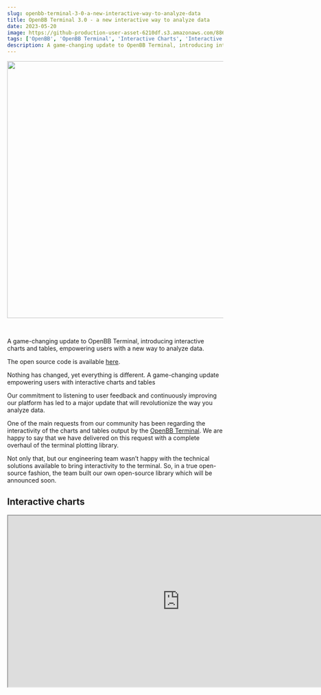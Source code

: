 ```yaml
---
slug: openbb-terminal-3-0-a-new-interactive-way-to-analyze-data
title: OpenBB Terminal 3.0 - a new interactive way to analyze data
date: 2023-05-20
image: https://github-production-user-asset-6210df.s3.amazonaws.com/88618738/280555000-742ced72-3eab-4412-9002-27265c937b04.png
tags: ['OpenBB', 'OpenBB Terminal', 'Interactive Charts', 'Interactive Tables', 'Data Analysis', 'Open Source']
description: A game-changing update to OpenBB Terminal, introducing interactive charts and tables, empowering users with a new way to analyze data.
---
```


<p align="center">
    <img width="600" src="https://github-production-user-asset-6210df.s3.amazonaws.com/88618738/280555000-742ced72-3eab-4412-9002-27265c937b04.png"/>
</p>

<br />

A game-changing update to OpenBB Terminal, introducing interactive charts and tables, empowering users with a new way to analyze data.

The open source code is available [here](https://github.com/openbb-finance/OpenBBTerminal).

<!-- truncate -->

<div style={{borderTop: '1px solid #0088CC', margin: '1.5em 0'}} />

Nothing has changed, yet everything is different. A game-changing update empowering users with interactive charts and tables

Our commitment to listening to user feedback and continuously improving our platform has led to a major update that will revolutionize the way you analyze data.

One of the main requests from our community has been regarding the interactivity of the charts and tables output by the [OpenBB Terminal](https://my.openbb.co/app/terminal). We are happy to say that we have delivered on this request with a complete overhaul of the terminal plotting library.

Not only that, but our engineering team wasn’t happy with the technical solutions available to bring interactivity to the terminal. So, in a true open-source fashion, the team built our own open-source library which will be announced soon.

## Interactive charts

<div className="flex place-items-center justify-center items-center rounded-sm mx-auto">
    <iframe
        src="https://www.youtube.com/embed/oAUK-kC0uv0?si=A_5ZxITto7ADgJ2V"
        width="800"
        height="400"
    />
</div>

<br />

One of the most significant additions in this update is the introduction of interactive charts. Gone are the days of static data representations.

With the OpenBB Terminal, you can now immerse yourself in a dynamic visual experience. Hover over specific data points to reveal detailed information, or effortlessly adjust the charts using intuitive pan and zoom capabilities. But that’s not all — our drawing tools and annotations allow you to highlight crucial data points and ranges, giving you complete control over your analysis.

Through our user interviews, we discovered that many users faced challenges when overlaying financial time series. Taking this into account, we’ve designed our new charting feature to make this process seamless. With the ability to easily overlay time series data and combine it with our powerful data exporting capabilities, OpenBB Terminal empowers you to perform in-depth analysis with unparalleled ease and precision.

## Interactive tables

<div className="flex place-items-center justify-center items-center rounded-sm mx-auto">
    <iframe
        src="https://www.youtube.com/embed/GNh7RQBHNUc?si=GKf7hYaR7VQKBLp-"
        width="800"
        height="400"
    />
</div>

<br />

We listened to our users’ concerns about readability when dealing with large tables, and we have addressed these challenges head-on. The OpenBB Terminal now boasts interactive tables that are as aesthetically pleasing as they are functional.

Leveraging our innovative open-source project, we have crafted a state-of-the-art table that is easy on the eyes and effortlessly responsive. Sorting, filtering, and manipulating table data has never been easier. This game-changing feature enables you to quickly and efficiently extract insights from vast amounts of data, enhancing your productivity and saving valuable time.

## New fixed income menu

<div className="flex place-items-center justify-center items-center rounded-sm mx-auto">
    <iframe
        src="https://www.youtube.com/embed/mLa4rcDfYTE?si=cQkz9BYJTCZ0cTwx"
        width="800"
        height="400"
    />
</div>

<br />

In addition to the remarkable advancements in interactivity, we have squashed bugs and introduced a new Fixed Income menu. This means you now have access to an even wider range of data to fuel your analysis. OpenBB Terminal ensures that you are equipped with the right tools to gain a competitive edge in your investment research.

## Wrap up - embrace the future of data analysis

We firmly believe that these new features will take your user experience to new heights and unlock a realm of possibilities for data analysis. Our dedicated team has poured countless hours into bringing these cutting-edge features to life, and we cannot wait to witness the impact they will have on your work.

To further amplify our commitment to open source, we will open source a powerful project that taps into web browser functionality from Python, opening up endless opportunities for developers and data enthusiasts.

We value your feedback and are eager to iterate on the OpenBB Terminal to ensure it meets your evolving needs. Reach out to us via email at hello@openbb.finance, Twitter, or Discord and let us know how we can enhance your experience further.

If you missed our exciting webinar unveiling these transformative features, fear not! We’ve got you covered. Watch the video below to catch up and witness firsthand the incredible new capabilities our team has unleashed.

<div className="flex place-items-center justify-center items-center rounded-sm mx-auto">
    <iframe
        src="https://www.youtube.com/embed/_4dQs_q_Jtk?si=1BRr1pF2SRrkC3lZ"
        width="800"
        height="400"
    />
</div>

<br />

Welcome to a new era of data analysis with OpenBB Terminal. Get ready to explore, discover, and gain a competitive edge like never before.
